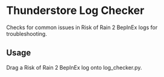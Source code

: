 # Thunderstore Log Checker
Checks for common issues in Risk of Rain 2 BepInEx logs for troubleshooting.
## Usage
Drag a Risk of Rain 2 BepInEx log onto log_checker.py.
